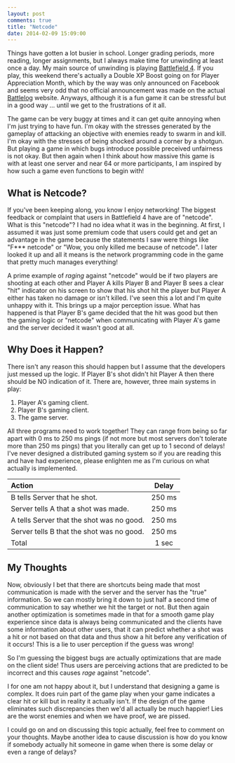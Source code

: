 ```yaml
---
layout: post
comments: true
title: "Netcode"
date: 2014-02-09 15:09:00
---
```


Things have gotten a lot busier in school. Longer grading periods, more reading,
longer assignments, but I always make time for unwinding at least once a day. My
main source of unwinding is playing [Battlefield 4][bf4]. If you play, this
weekend there's actually a Double XP Boost going on for Player Appreciation
Month, which by the way was only announced on Facebook and seems very odd that
no official announcement was made on the actual [Battlelog][battlelog] website.
Anyways, although it is a fun game it can be stressful but in a good way ...
until we get to the frustrations of it all.

The game can be very buggy at times and it can get quite annoying when I'm just
trying to have fun. I'm okay with the stresses generated by the gameplay of
attacking an objective with enemies ready to swarm in and kill. I'm okay with
the stresses of being shocked around a corner by a shotgun. But playing a game
in which bugs introduce possible preceived unfairness is not okay. But then
again when I think about how massive this game is with at least one server
and near 64 or more participants, I am inspired by how such a game even
functions to begin with!

<!--more-->

## What is Netcode?

If you've been keeping along, you know I enjoy networking! The biggest feedback
or complaint that users in Battlefield 4 have are of "netcode". What is this
"netcode"? I had no idea what it was in the beginning. At first, I assumed it
was just some premium code that users could get and get an advantage in the game
because the statements I saw were things like "F*** netcode" or "Wow, you only
killed me because of netcode". I later looked it up and all it means is the
network programming code in the game that pretty much manages everything!

A prime example of *raging* against "netcode" would be if two players are
shooting at each other and Player A kills Player B and Player B sees a clear
"hit" indicator on his screen to show that his shot hit the player but Player A
either has taken no damage or isn't killed. I've seen this a lot and I'm quite
unhappy with it. This brings up a major perception issue. What has happened is
that Player B's game decided that the hit was good but then the gaming logic
or "netcode" when communicating with Player A's game and the server decided it
wasn't good at all.

## Why Does it Happen?

There isn't any reason this should happen but I assume that the developers
just messed up the logic. If Player B's shot didn't hit Player A then there
should be NO indication of it. There are, however, three main systems in play:

1. Player A's gaming client.
1. Player B's gaming client.
1. The game server.

All three programs need to work together! They can range from being so far apart
with 0 ms to 250 ms pings (if not more but most servers don't tolerate more than
250 ms pings) that you literally can get up to 1 second of delays!
I've never designed a distributed gaming system so if you are reading this and
have had experience, please enlighten me as I'm curious on what actually is
implemented.

| Action                                    | Delay  |
| :---------------------------------------- |:------:|
| B tells Server that he shot.              | 250 ms |
| Server tells A that a shot was made.      | 250 ms |
| A tells Server that the shot was no good. | 250 ms |
| Server tells B that the shot was no good. | 250 ms |
| Total                                     | 1 sec  |


## My Thoughts

Now, obviously I bet that there are shortcuts being made that most communication
is made with the server and the server has the "true" information. So we can
mostly bring it down to just half a second time of communication to say whether
we hit the target or not. But then again another optimization is sometimes made
in that for a smooth game play experience since data is always being
communicated and the clients have some information about other users, that it
can predict whether a shot was a hit or not based on that data and thus show
a hit before any verification of it occurs! This is a lie to user perception if
the guess was wrong!

So I'm guessing the biggest bugs are actually optimizations that are made on the
client side! Thus users are perceiving actions that are predicted to be
incorrect and this causes *rage* against "netcode".

I for one am not happy about it, but I understand that designing a game is
complex. It does ruin part of the game play when your game
indicates a clear hit or kill but in reality it actually isn't. If the design
of the game eliminates such discrepancies then we'd all actually be much
happier! Lies are the worst enemies and when we have proof, we are pissed.

I could go on and on discussing this topic actually, feel free to comment on
your thoughts. Maybe another idea to cause discussion is how do you know if
somebody actually hit someone in game when there is some delay or even a
range of delays?

[bf4]:http://www.battlefield.com/
[battlelog]:http://battlelog.battlefield.com/bf4/
